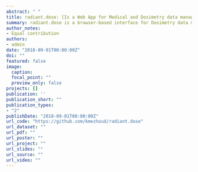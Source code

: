```yaml
---
abstract: " "
title: radiant.dose: [Is a Web App for Medical and Dosimetry data manager
summary: radiant.dose is a browser-based interface for Dosimetry data management, analysis and visualization. The app is based on Shiny framework.
author_notes:
- Equal contribution
authors:
- admin
date: "2018-09-01T00:00:00Z"
doi: ""
featured: false
image:
  caption:
  focal_point: ""
  preview_only: false
projects: []
publication: ''
publication_short: ""
publication_types:
- "2"
publishDate: "2018-09-01T00:00:00Z"
url_code: "https://github.com/kmezhoud/radiant.dose"
url_dataset: ""
url_pdf: ""
url_poster: ""
url_project: ""
url_slides: ""
url_source: ""
url_video: ""
---
```


